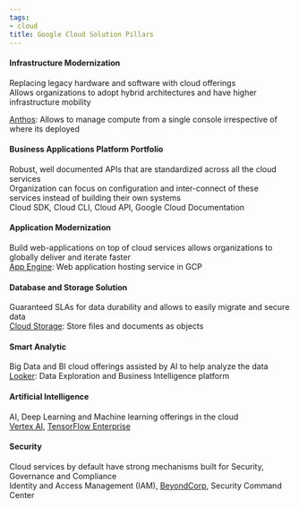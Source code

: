 ```yaml
---
tags:
- cloud
title: Google Cloud Solution Pillars
---
```


#### Infrastructure Modernization  
Replacing legacy hardware and software with cloud offerings  
Allows organizations to adopt hybrid architectures and have higher infrastructure mobility

[Anthos](../gcp-hybrid-cloud-services/anthos.md): Allows to manage compute from a single console irrespective of where its deployed

#### Business Applications Platform Portfolio
Robust, well documented APIs that are standardized across all the cloud services  
Organization can focus on configuration and inter-connect of these services instead of building their own systems  
Cloud SDK, Cloud CLI, Cloud API, Google Cloud Documentation

#### Application Modernization
Build web-applications on top of cloud services allows organizations to globally deliver and iterate faster  
[App Engine](../gcp-compute-services/app-engine.md): Web application hosting service in GCP

#### Database and Storage Solution
Guaranteed SLAs for data durability and allows to easily migrate and secure data  
[Cloud Storage](../gcp-storage-services/cloud-storage.md): Store files and documents as objects

#### Smart Analytic
Big Data and BI cloud offerings assisted by AI to help analyze the data  
[Looker](../gcp-analytics-services/gcp-data-analytics-services.md#Looker): Data Exploration and Business Intelligence platform

#### Artificial Intelligence
AI, Deep Learning and Machine learning offerings in the cloud  
[Vertex AI](../gcp-ai-ml-services/gcp-ml-services.md#Vertex%20AI), [TensorFlow Enterprise](../gcp-ai-ml-services/gcp-ml-services.md#TensorFlow%20Enterprise)

#### Security
Cloud services by default have strong mechanisms built for Security, Governance and Compliance  
Identity and Access Management (IAM), [BeyondCorp](../gcp-security-services/beyondcorp.md), Security Command Center
